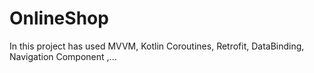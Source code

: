 # OnlineShop
In this project has used MVVM, Kotlin Coroutines, Retrofit, DataBinding, Navigation Component ,...
